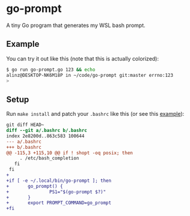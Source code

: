 # go-prompt

A tiny Go program that generates my WSL bash prompt.

## Example

You can try it out like this (note that this is actually colorized):

```sh
$ go run go-prompt.go 123 && echo
alinz@DESKTOP-NK6M18P in ~/code/go-prompt git:master errno:123
> 
```

## Setup

Run `make install` and patch your `.bashrc` like this (or see this [example](https://github.com/klingtnet/wsl-environment/commit/c0df02cd3a29e46bf1cbb8256377bb981d2624d4)):

```diff
git diff HEAD~
diff --git a/.bashrc b/.bashrc
index 2e8200d..863c583 100644
--- a/.bashrc
+++ b/.bashrc
@@ -115,3 +115,10 @@ if ! shopt -oq posix; then
     . /etc/bash_completion
   fi
 fi
+
+if [ -e ~/.local/bin/go-prompt ]; then
+       go_prompt() {
+               PS1="$(go-prompt $?)"
+       }
+       export PROMPT_COMMAND=go_prompt
+fi
```

